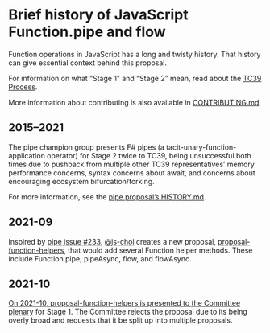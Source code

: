 # Brief history of JavaScript Function.pipe and flow
Function operations in JavaScript has a long and twisty history. That history
can give essential context behind this proposal.

For information on what “Stage 1” and “Stage 2” mean, read about the [TC39
Process][].

More information about contributing is also available in [CONTRIBUTING.md][].

## 2015–2021
The pipe champion group presents F# pipes (a tacit-unary-function-application
operator) for Stage 2 twice to TC39, being unsuccessful both times due to
pushback from multiple other TC39 representatives’ memory performance concerns,
syntax concerns about await, and concerns about encouraging ecosystem
bifurcation/forking.

For more information, see the [pipe proposal’s HISTORY.md][pipe history].

## 2021-09
Inspired by [pipe issue #233][], [@js-choi][] creates a new proposal,
[proposal-function-helpers][], that would add several Function helper methods.
These include Function.pipe, pipeAsync, flow, and flowAsync.

## 2021-10
[On 2021-10, proposal-function-helpers is presented to the Committee
plenary][2021-10] for Stage 1. The Committee rejects the proposal due to its
being overly broad and requests that it be split up into multiple proposals.

[TC39 process]: https://tc39.es/process-document/
[CONTRIBUTING.md]:
https://github.com/tc39/proposal-pipeline-operator/blob/main/CONTRIBUTING.md

[pipe history]:
https://github.com/tc39/proposal-pipeline-operator/blob/main/HISTORY.md
[pipe issue #233]: https://github.com/tc39/proposal-pipeline-operator/issues/233

[@js-choi]: https://github.com/js-choi

[proposal-function-helpers]:
https://github.com/tc39-transfer/proposal-function-helpers
[2021-10]:
https://github.com/tc39-transfer/proposal-function-helpers/issues/17#issuecomment-953814353

